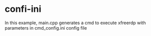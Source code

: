 # confi-ini
In this example, main.cpp generates a cmd to execute xfreerdp with parameters in cmd_config.ini config file
